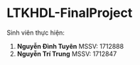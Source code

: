 # LTKHDL-FinalProject

Sinh viên thực hiện:
1) **Nguyễn Đình Tuyên**  MSSV: 1712888
2) **Nguyễn Trí Trung**   MSSV: 1712847
